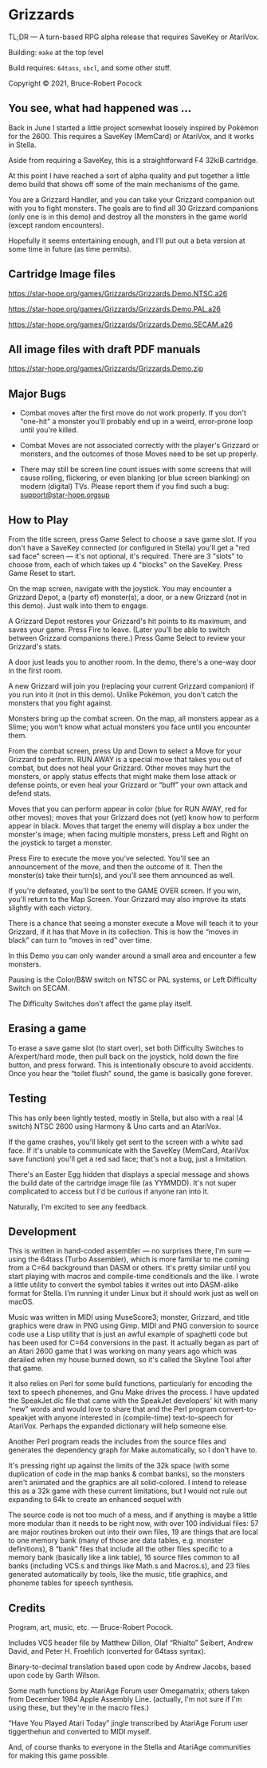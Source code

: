 Grizzards
=====================

TL;DR  —   A  turn-based  RPG   alpha  release  that   requires  SaveKey
or AtariVox.


Building: `make` at the top level

Build requires: `64tass`, `sbcl`, and some other stuff.

Copyright © 2021, Bruce-Robert Pocock






You see, what had happened was …
------------------

Back in  June I started  a little  project somewhat loosely  inspired by
Pokémon for the 2600. This requires a SaveKey (MemCard) or AtariVox, and
it works in Stella.

Aside  from requiring  a SaveKey,  this  is a  straightforward F4  32kiB
cartridge.

At this point  I have reached a  sort of alpha quality  and put together
a  little demo  build that  shows  off some  of the  main mechanisms  of
the game.

You are a Grizzard Handler, and you can take your Grizzard companion out
with  you to  fight monsters.  The  goals are  to find  all 30  Grizzard
companions (only  one is in this  demo) and destroy all  the monsters in
the game world (except random encounters).

Hopefully it seems entertaining enough, and  I'll put out a beta version
at some time in future (as time permits).


Cartridge Image files
---------------------

https://star-hope.org/games/Grizzards/Grizzards.Demo.NTSC.a26

https://star-hope.org/games/Grizzards/Grizzards.Demo.PAL.a26

https://star-hope.org/games/Grizzards/Grizzards.Demo.SECAM.a26

All image files with draft PDF manuals
-----------------------

https://star-hope.org/games/Grizzards/Grizzards.Demo.zip


Major Bugs
-----------

* Combat moves after  the first move do not work  properly. If you don't
  "one-hit" a  monster you'll  probably end up  in a  weird, error-prone
  loop until you're killed.
  
* Combat Moves  are not associated correctly with  the player's Grizzard
  or  monsters,  and  the  outcomes  of  those  Moves  need  to  be  set
  up properly.

* There  may still be  screen line count  issues with some  screens that
  will  cause rolling,  flickering,  or even  blanking  (or blue  screen
  blanking) on modern (digital) TVs. Please report them if you find such
  a bug: support@star-hope.orgsup


How to Play
------------

From the  title screen, press  Game Select to  choose a save  game slot.
If you don't  have a SaveKey connected (or configured  in Stella) you'll
get  a  "red sad  face"  screen  —  it's  not optional,  it's  required.
There are 3 "slots" to choose from, each of which takes up 4 "blocks" on
the SaveKey. Press Game Reset to start.

On  the  map screen,  navigate  with  the  joystick. You  may  encounter
a Grizzard  Depot, a (party  of) monster(s), a  door, or a  new Grizzard
(not in this demo). Just walk into them to engage.

A Grizzard Depot restores your Grizzard's hit points to its maximum, and
saves your  game. Press Fire to  leave. (Later you'll be  able to switch
between Grizzard  companions there.)  Press Game  Select to  review your
Grizzard's stats.

A door just  leads you to another  room. In the demo,  there's a one-way
door in the first room.

A new Grizzard will join you (replacing your current Grizzard companion)
if you run into  it (not in this demo). Unlike  Pokémon, you don't catch
the monsters that you fight against.

Monsters bring up the combat screen.  On the map, all monsters appear as
a  Slime;  you won't  know  what  actual  monsters  you face  until  you
encounter them.

From the  combat screen,  press Up and  Down to select  a Move  for your
Grizzard to perform.  RUN AWAY is a  special move that takes  you out of
combat,  but does  not  heal your  Grizzard. Other  moves  may hurt  the
monsters, or  apply status effects that  might make them lose  attack or
defense points, or even heal your Grizzard or “buff” your own attack and
defend stats.

Moves that you can  perform appear in color (blue for  RUN AWAY, red for
other  moves); moves  that  your Grizzard  does not  (yet)  know how  to
perform appear in black. Moves that  target the enemy will display a box
under the monster's image; when facing multiple monsters, press Left and
Right on the joystick to target a monster.

Press  Fire  to  execute  the   move  you've  selected.  You'll  see  an
announcement  of  the  move,  and  then the  outcome  of  it.  Then  the
monster(s) take their turn(s), and you'll see them announced as well.

If you're defeated, you'll be sent to  the GAME OVER screen. If you win,
you'll return  to the  Map Screen.  Your Grizzard  may also  improve its
stats slightly with each victory.

There is a chance that seeing a  monster execute a Move will teach it to
your Grizzard, if  it has that Move  in its collection. This  is how the
“moves in black” can turn to “moves in red” over time.

In  this Demo  you can  only wander  around a  small area  and encounter
a few monsters.

Pausing  is  the Color/B&W  switch  on  NTSC  or  PAL systems,  or  Left
Difficulty Switch on SECAM.

The Difficulty Switches don't affect the game play itself.


Erasing a game
---------------

To erase a save game slot  (to start over), set both Difficulty Switches
to A/expert/hard  mode, then pull  back on  the joystick, hold  down the
fire  button,  and  press  forward. This  is  intentionally  obscure  to
avoid accidents.  Once you hear  the “toilet  flush” sound, the  game is
basically gone forever.


Testing
---------

This  has only  been lightly  tested, mostly  in Stella,  but also  with
a real (4 switch) NTSC 2600 using  Harmony & Uno carts and an AtariVox.

If the game crashes,  you'll likely get sent to the  screen with a white
sad  face. If  it's unable  to  communicate with  the SaveKey  (MemCard,
AtariVox save  function) you'll get  a red sad  face; that's not  a bug,
just a limitation.

There's an Easter  Egg hidden that displays a special  message and shows
the build date  of the cartridge image file (as  YYMMDD). It's not super
complicated to access but I'd be curious if anyone ran into it.

Naturally, I'm excited to see any feedback.



Development
-----------

This is written in hand-coded assembler — no surprises there, I'm sure —
using the 64tass (Turbo Assembler), which  is more familiar to me coming
from a  C=64 background than DASM  or others. It's pretty  similar until
you  start playing  with macros  and compile-time  conditionals and  the
like. I  wrote a little utility  to convert the symbol  tables it writes
out into DASM-alike format for Stella. I'm running it under Linux but it
should work just as well on macOS.

Music was written in MIDI using MuseScore3; monster, Grizzard, and title
graphics were draw in PNG using  Gimp. MIDI and PNG conversion to source
code use a Lisp utility that is  just an awful example of spaghetti code
but has been used for C=64 conversions in the past. It actually began as
part of an  Atari 2600 game that  I was working on many  years ago which
was derailed when my house burned  down, so it's called the Skyline Tool
after that game.

It  also relies  on  Perl  for some  build  functions, particularly  for
encoding the text  to speech phonemes, and Gnu Make  drives the process.
I  have  updated the  SpeakJet.dic  file  that  came with  the  SpeakJet
developers' kit with  many “new” words and would love  to share that and
the  Perl   program  convert-to-speakjet   with  anyone   interested  in
(compile-time)  text-to-speech   for  AtariVox.  Perhaps   the  expanded
dictionary will help someone else.

Another  Perl program  reads  the  includes from  the  source files  and
generates  the  dependency graph  for  Make  automatically, so  I  don't
have to.

It's pressing  right up against the  limits of the 32k  space (with some
duplication of  code in the map  banks & combat banks),  so the monsters
aren't  animated and  the graphics  are all  solid-colored. I  intend to
release this as  a 32k game with these current  limitations, but I would
not rule out expanding to 64k to create an enhanced sequel with 

The source  code is not  too much  of a mess,  and if anything  is maybe
a little  more modular  than it  needs to  be right  now, with  over 100
individual files: 57 are major routines broken out into their own files,
19 are things that are local to  one memory bank (many of those are data
tables, e.g. monster  definitions), 8 “bank” files that  include all the
other files specific to a memory  bank (basically like a link table), 16
source files common to all banks (including VCS.s and things like Math.s
and Macros.s), and  23 files generated automatically by  tools, like the
music, title graphics, and phoneme tables for speech synthesis.



Credits
---------

Program, art, music, etc. — Bruce-Robert Pocock.



Includes  VCS header  file by  Matthew Dillon,  Olaf “Rhialto”  Seibert,
Andrew David, and Peter H. Froehlich (converted for 64tass syntax).
 
Binary-to-decimal translation  based upon  code by Andrew  Jacobs, based
upon code by Garth Wilson.

Some math  functions by  AtariAge Forum  user Omegamatrix;  others taken
from December 1984  Apple Assembly Line. (actually, I'm not  sure if I'm
using these, but they're in the macro files.)

“Have You Played Atari Today”  jingle transcribed by AtariAge Forum user
tiggerthehun and converted to MIDI myself.

And, of course thanks to everyone in the Stella and AtariAge communities
for making this game possible.
